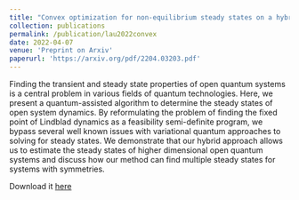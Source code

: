 ```yaml
---
title: "Convex optimization for non-equilibrium steady states on a hybrid quantum processor"
collection: publications
permalink: /publication/lau2022convex
date: 2022-04-07
venue: 'Preprint on Arxiv'
paperurl: 'https://arxiv.org/pdf/2204.03203.pdf'
---
```

Finding the transient and steady state properties of open quantum systems is a central problem in various fields of quantum technologies. Here, we present a quantum-assisted algorithm to determine the steady states of open system dynamics. By reformulating the problem of finding the fixed point of Lindblad dynamics as a feasibility semi-definite program, we bypass several well known issues with variational quantum approaches to solving for steady states. We demonstrate that our hybrid approach allows us to estimate the steady states of higher dimensional open quantum systems and discuss how our method can find multiple steady states for systems with symmetries.

Download it [here](https://arxiv.org/pdf/2204.03203.pdf)